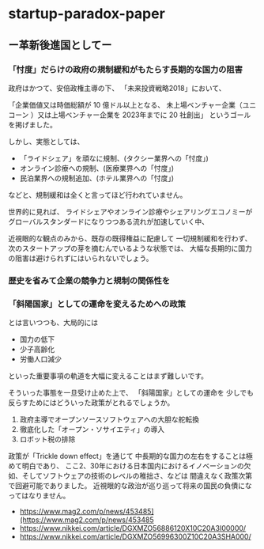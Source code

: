 # startup-paradox-paper

##  ー革新後進国としてー

### 「忖度」だらけの政府の規制緩和がもたらす長期的な国力の阻害

政府はかつて、安倍政権主導の下、
「未来投資戦略2018」において、

「企業価値又は時価総額が 10 億ドル以上となる、
未上場ベンチャー企業（ユニコーン ）又は上場ベンチャー企業を 2023年までに 20 社創出」
というゴールを掲げました。

しかし、実態としては、

* 「ライドシェア」を頑なに規制、(タクシー業界への「忖度」)
*  オンライン診療への規制、(医療業界への「忖度」)
*  民泊業界への規制追加、(ホテル業界への「忖度」)

などと、規制緩和は全くと言ってほど行われていません。

世界的に見れば、
ライドシェアやオンライン診療やシェアリングエコノミーが
グローバルスタンダードになりつつある流れが加速していく中、

近視眼的な観点のみから、既存の既得権益に配慮して
一切規制緩和を行わず、次のスタートアップの芽を摘むんでいるような状態では、
大幅な長期的に国力の阻害は避けられずにはいられないでしょう。

### 歴史を省みて企業の競争力と規制の関係性を
### 「斜陽国家」としての運命を変えるためへの政策

とは言いつつも、大局的には

- 国力の低下
- 少子高齢化
- 労働人口減少

といった重要事項の軌道を大幅に変えることはまず難しいです。

そういった事態を一旦受け止めた上で、
「斜陽国家」としての運命を
少しでも反らすためにはどういった政策がとれるでしょうか。

1. 政府主導でオープンソースソフトウェアへの大胆な舵転換
2. 徹底化した「オープン・ソサイエティ」の導入
3. ロボット税の排除

政策が「Trickle down effect」を通じて
中長期的な国力の左右をすることは極めて明白であり、
ここ2、30年における日本国内におけるイノベーションの欠如、そしてソフトウェアの技術のレベルの稚拙さ、などは
間違えなく政策次第で回避可能でありました。
近視眼的な政治が巡り巡って将来の国民の負債になってはなりません。

- https://www.mag2.com/p/news/453485](https://www.mag2.com/p/news/453485
- https://www.nikkei.com/article/DGXMZO56886120X10C20A3I00000/
- https://www.nikkei.com/article/DGXMZO56996300Z10C20A3SHA000/
<!--stackedit_data:
eyJoaXN0b3J5IjpbMTIyMDkwOTE0NSwtMTM1NjI5MDQ4LDEwND
AyMjMxNDMsOTQ5NzUwMDE3XX0=
-->